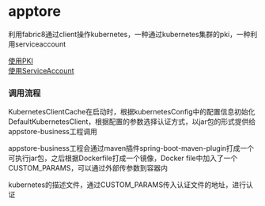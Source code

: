 # apptore
利用fabric8通过client操作kubernetes，一种通过kubernetes集群的pki，一种利用serviceaccount

[使用PKI](https://github.com/chengaofeng/apptore/wiki/cafile_appstore.yml)  
[使用ServiceAccount](https://github.com/chengaofeng/apptore/wiki/serviceaccount_appstore.yml)

### 调用流程
KubernetesClientCache在启动时，根据kubernetesConfig中的配置信息初始化DefaultKubernetesClient，根据配置的参数选择认证方式，以jar包的形式提供给appstore-business工程调用  

appstore-business工程会通过maven插件spring-boot-maven-plugin打成一个可执行jar包，之后根据Dockerfile打成一个镜像，Docker file中加入了一个CUSTOM_PARAMS，可以通过外部传参数到容器内  

kubernetes的描述文件，通过CUSTOM_PARAMS传入认证文件的地址，进行认证
  


